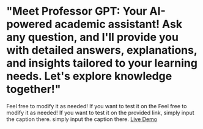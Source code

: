 # "Meet Professor GPT: Your AI-powered academic assistant! Ask any question, and I'll provide you with detailed answers, explanations, and insights tailored to your learning needs. Let's explore knowledge together!"

Feel free to modify it as needed! If you want to test it on the Feel free to modify it as needed! If you want to test it on the provided link, simply input the caption there. simply input the caption there.
<a href="https://gptcyrus-spc-tech.streamlit.app/">Live Demo</a>

